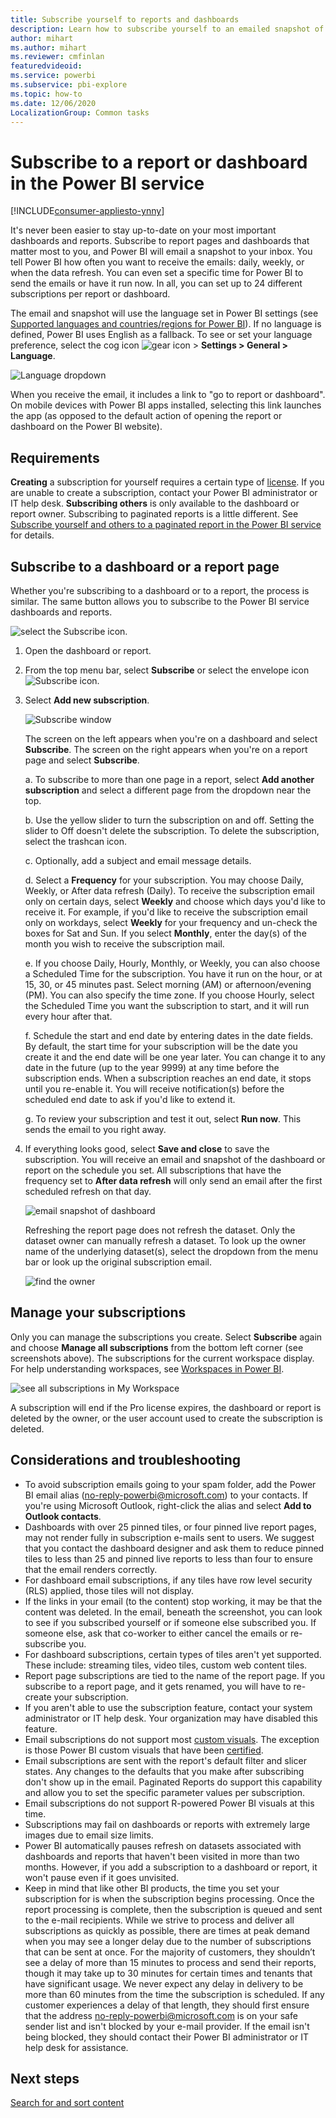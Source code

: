 ```yaml
---
title: Subscribe yourself to reports and dashboards
description: Learn how to subscribe yourself to an emailed snapshot of a Power BI report or dashboard.
author: mihart
ms.author: mihart
ms.reviewer: cmfinlan
featuredvideoid: 
ms.service: powerbi
ms.subservice: pbi-explore
ms.topic: how-to
ms.date: 12/06/2020
LocalizationGroup: Common tasks
---
```


# Subscribe to a report or dashboard in the Power BI service 

[!INCLUDE[consumer-appliesto-ynny](../includes/consumer-appliesto-ynny.md)]


It's never been easier to stay up-to-date on your most important dashboards and reports. Subscribe to report pages and dashboards that matter most to you, and Power BI will email a snapshot to your inbox. You tell Power BI how often you want to receive the emails: daily, weekly, or when the data refresh. You can even set a specific time for Power BI to send the emails or have it run now.  In all, you can set up to 24 different subscriptions per report or dashboard.

The email and snapshot will use the language set in Power BI settings (see [Supported languages and countries/regions for Power BI](../fundamentals/supported-languages-countries-regions.md)). If no language is defined, Power BI uses English as a fallback. To see or set your language preference, select the cog icon ![gear icon](./media/end-user-subscribe/power-bi-settings-icon.png) > **Settings > General > Language**. 

![Language dropdown](./media/end-user-subscribe/power-bi-languages.png)

When you receive the email, it includes a link to "go to report or dashboard". On mobile devices with Power BI apps installed, selecting this link launches the app (as opposed to the default action of opening the report or dashboard on the Power BI website).


## Requirements
**Creating** a subscription for yourself requires a certain type of [license](end-user-license.md). If you are unable to create a subscription, contact your Power BI administrator or IT help desk. **Subscribing others** is only available to the dashboard or report owner. Subscribing to paginated reports is a little different. See [Subscribe yourself and others to a paginated report in the Power BI service](paginated-reports-subscriptions.md) for details. 

## Subscribe to a dashboard or a report page
Whether you're subscribing to a dashboard or to a report, the process is similar. The same button allows you to subscribe to the Power BI service dashboards and reports.
 
![select the Subscribe icon](./media/end-user-subscribe/power-bi-subscribe.png).

1. Open the dashboard or report.
2. From the top menu bar, select **Subscribe** or select the envelope icon ![Subscribe icon](./media/end-user-subscribe/power-bi-icon-envelope.png).    
1. Select **Add new subscription**.
   


   ![Subscribe window](./media/end-user-subscribe/power-bi-emails-numbered.png)
    
    The screen on the left appears when you're on a dashboard and select **Subscribe**. The screen on the right appears when you're on a report page and select **Subscribe**. 
    
    a. To subscribe to more than one page in a report, select **Add another subscription** and select a different page from the dropdown near the top.

    b. Use the yellow slider to turn the subscription on and off.  Setting the slider to Off doesn't delete the subscription. To delete the subscription, select the trashcan icon.

    c. Optionally, add a subject and email message details. 

    d. Select a **Frequency** for your subscription.  You may choose Daily, Weekly, or After data refresh (Daily).  To receive the subscription email only on certain days, select **Weekly** and choose which days you'd like to receive it.  For example, if you'd like to receive the subscription email only on workdays, select **Weekly** for your frequency and un-check the boxes for Sat and Sun. If you select 
    **Monthly**, enter the day(s) of the month you wish to receive the subscription mail.   

    e. If you choose Daily, Hourly, Monthly, or Weekly, you can also choose a Scheduled Time for the subscription. You have it run on the hour, or at 15, 30, or 45 minutes past. Select morning (AM) or afternoon/evening (PM). You can also specify the time zone. If you choose Hourly, select the Scheduled Time you want the subscription to start, and it will run every hour after that.  

    f. Schedule the start and end date by entering dates in the date fields. By default, the start time for your subscription will be the date you create it and the end date will be one year later. You can change it to any date in the future (up to the year 9999) at any time before the subscription ends. When a subscription reaches an end date, it stops until you re-enable it.  You will receive notification(s) before the scheduled end date to ask if you'd like to extend it.     

    g. To review your subscription and test it out, select **Run now**.  This sends the email to you right away. 

3. If everything looks good, select **Save and close** to save the subscription. You will receive an email and snapshot of the dashboard or report on the schedule you set. All subscriptions that have the frequency set to **After data refresh** will only send an email after the first scheduled refresh on that day.
   
   ![email snapshot of dashboard](media/end-user-subscribe/power-bi-subscription-email.png)
   
    Refreshing the report page does not refresh the dataset. Only the dataset owner can manually refresh a dataset. To look up the owner name of the underlying dataset(s), select the dropdown from the menu bar or look up the original subscription email.
   
    ![find the owner](./media/end-user-subscribe/power-bi-owner.png)


## Manage your subscriptions
Only you can manage the subscriptions you create. Select **Subscribe** again and choose **Manage all subscriptions** from the bottom left corner (see screenshots  above). The subscriptions for the current workspace display. For help understanding workspaces, see [Workspaces in Power BI](end-user-workspaces.md). 

![see all subscriptions in My Workspace](./media/end-user-subscribe/power-bi-manage-subscriptions.png)

A subscription will end if the Pro license expires, the dashboard or report is deleted by the owner, or the user account used to create the subscription is deleted.

## Considerations and troubleshooting
* To avoid subscription emails going to your spam folder, add the Power BI email alias (no-reply-powerbi@microsoft.com) to your contacts. If you're using Microsoft Outlook, right-click the alias and select **Add to Outlook contacts**. 
* Dashboards with over 25 pinned tiles, or four pinned live report pages, may not render fully in subscription e-mails sent to users. We suggest that you contact the dashboard designer and ask them to reduce pinned tiles to less than 25 and pinned live reports to less than four to ensure that the email renders correctly.  
* For dashboard email subscriptions, if any tiles have row level security (RLS) applied, those tiles will not display.  
* If the links in your email (to the content) stop working, it may be that the content was deleted. In the email, beneath the screenshot, you can look to see if you subscribed yourself or if someone else subscribed you. If someone else, ask that co-worker to either cancel the emails or re-subscribe you.
* For dashboard subscriptions, certain types of tiles aren't yet supported. These include: streaming tiles, video tiles, custom web content tiles. 
* Report page subscriptions are tied to the name of the report page. If you subscribe to a report page, and it gets renamed, you will have to re-create your subscription.
* If you aren't able to use the subscription feature, contact your system administrator or IT help desk. Your organization may have disabled this feature.  
* Email subscriptions do not support most [custom visuals](../developer/visuals/power-bi-custom-visuals.md).  The exception is those Power BI custom visuals that have been [certified](../developer/visuals/power-bi-custom-visuals-certified.md).    
* Email subscriptions are sent with the report's default filter and slicer states. Any changes to the defaults that you make after subscribing don't show up in the email. Paginated Reports do support this capability and allow you to set the specific parameter values per subscription.  
* Email subscriptions do not support R-powered Power BI visuals at this time.  
* Subscriptions may fail on dashboards or reports with extremely large images due to email size limits.    
* Power BI automatically pauses refresh on datasets associated with dashboards and reports that haven't been visited in more than two months.  However, if you add a subscription to a dashboard or report, it won't pause even if it goes unvisited.
* Keep in mind that like other BI products, the time you set your subscription for is when the subscription begins processing.  Once the report processing is complete, then the subscription is queued and sent to the e-mail recipients.  While we strive to process and deliver all subscriptions as quickly as possible, there are times at peak demand when you may see a longer delay due to the number of subscriptions that can be sent at once.  For the majority of customers, they shouldn’t see a delay of more than 15 minutes to process and send their reports, though it may take up to 30 minutes for certain times and tenants that have significant usage.  We never expect any delay in delivery to be more than 60 minutes from the time the subscription is scheduled.  If any customer experiences a delay of that length, they should first ensure that the address no-reply-powerbi@microsoft.com is on your safe sender list and isn't blocked by your e-mail provider.  If the email isn't being blocked, they should contact their Power BI administrator or IT help desk for assistance.

## Next steps

[Search for and sort content](end-user-search-sort.md)
